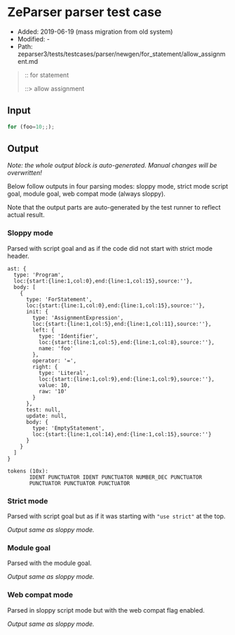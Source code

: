 # ZeParser parser test case

- Added: 2019-06-19 (mass migration from old system)
- Modified: -
- Path: zeparser3/tests/testcases/parser/newgen/for_statement/allow_assignment.md

> :: for statement
>
> ::> allow assignment

## Input

`````js
for (foo=10;;);
`````

## Output

_Note: the whole output block is auto-generated. Manual changes will be overwritten!_

Below follow outputs in four parsing modes: sloppy mode, strict mode script goal, module goal, web compat mode (always sloppy).

Note that the output parts are auto-generated by the test runner to reflect actual result.

### Sloppy mode

Parsed with script goal and as if the code did not start with strict mode header.

`````
ast: {
  type: 'Program',
  loc:{start:{line:1,col:0},end:{line:1,col:15},source:''},
  body: [
    {
      type: 'ForStatement',
      loc:{start:{line:1,col:0},end:{line:1,col:15},source:''},
      init: {
        type: 'AssignmentExpression',
        loc:{start:{line:1,col:5},end:{line:1,col:11},source:''},
        left: {
          type: 'Identifier',
          loc:{start:{line:1,col:5},end:{line:1,col:8},source:''},
          name: 'foo'
        },
        operator: '=',
        right: {
          type: 'Literal',
          loc:{start:{line:1,col:9},end:{line:1,col:9},source:''},
          value: 10,
          raw: '10'
        }
      },
      test: null,
      update: null,
      body: {
        type: 'EmptyStatement',
        loc:{start:{line:1,col:14},end:{line:1,col:15},source:''}
      }
    }
  ]
}

tokens (10x):
       IDENT PUNCTUATOR IDENT PUNCTUATOR NUMBER_DEC PUNCTUATOR
       PUNCTUATOR PUNCTUATOR PUNCTUATOR
`````

### Strict mode

Parsed with script goal but as if it was starting with `"use strict"` at the top.

_Output same as sloppy mode._

### Module goal

Parsed with the module goal.

_Output same as sloppy mode._

### Web compat mode

Parsed in sloppy script mode but with the web compat flag enabled.

_Output same as sloppy mode._
